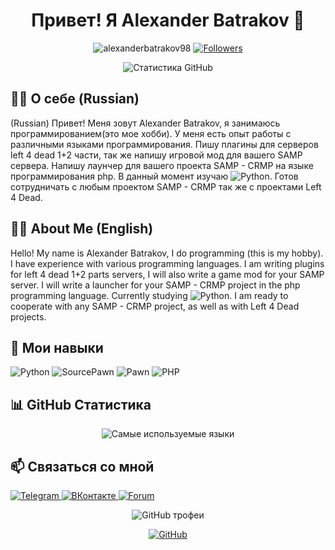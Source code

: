 <h1 align="center">Привет! Я Alexander Batrakov 👋</h1>

<p align="center">
  <img src="https://komarev.com/ghpvc/?username=alexanderbatrakov98&label=Просмотры%20профиля&color=0e75b6&style=flat" alt="alexanderbatrakov98" />
  <a href="https://github.com/alexanderbatrakov98?tab=followers">
    <img src="https://img.shields.io/github/followers/alexanderbatrakov98?label=Followers" alt="Followers" />
  </a>
</p>

<p align="center">
  <img src="https://github-readme-stats.vercel.app/api?username=alexanderbatrakov98&show_icons=true&theme=radical" alt="Статистика GitHub" />
</p>

## 🧑‍💻 О себе (Russian)
(Russian)
Привет! Меня зовут Alexander Batrakov, я занимаюсь программированием(это мое хобби). У меня есть опыт работы с различными языками программирования. 
Пишу плагины для серверов left 4 dead 1+2 части, так же напишу игровой мод для вашего SAMP сервера.
Напишу лаунчер для вашего проекта SAMP - CRMP на языке программирования php.
В данный момент изучаю <img src="https://img.shields.io/badge/Language-Python-blue" alt="Python" />.
Готов сотрудничать с любым проектом SAMP - CRMP так же с проектами Left 4 Dead.
## 🧑‍💻 About Me (English)
Hello! My name is Alexander Batrakov, I do programming (this is my hobby). I have experience with various programming languages. 
I am writing plugins for left 4 dead 1+2 parts servers, I will also write a game mod for your SAMP server.
I will write a launcher for your SAMP - CRMP project in the php programming language.
Currently studying <img src="https://img.shields.io/badge/Language-Python-blue" alt="Python" />.
I am ready to cooperate with any SAMP - CRMP project, as well as with Left 4 Dead projects.

## 🚀 Мои навыки
<p align="left">
   <img src="https://img.shields.io/badge/Language-Python-3776AB?style=for-the-badge&logo=python&logoColor=white" alt="Python" />
  <img src="https://img.shields.io/badge/Language-SourcePawn-ff6600?style=for-the-badge" alt="SourcePawn" />
  <img src="https://img.shields.io/badge/Language-Pawn-ff8800?style=for-the-badge" alt="Pawn" />
  <img src="https://img.shields.io/badge/Language-PHP-777bb4?style=for-the-badge&logo=php&logoColor=white" alt="PHP" />
  
</p>

## 📊 GitHub Статистика
<p align="center">
  <img src="https://github-readme-stats.vercel.app/api/top-langs/?username=alexanderbatrakov98&layout=compact&theme=radical" alt="Самые используемые языки" />
</p>

## 📫 Связаться со мной
<p align="left">
  <a href="https://t.me/alexander9452" target="_blank">
    <img src="https://img.shields.io/badge/Telegram-2CA5E0?style=for-the-badge&logo=telegram&logoColor=white" alt="Telegram" />
  </a>
  <a href="https://vk.com/id602817125" target="_blank">
    <img src="https://img.shields.io/badge/VK-4680C2?style=for-the-badge&logo=vk&logoColor=white" alt="ВКонтакте" />
  </a>
  <a href="https://forum.myarena.ru/index.php?/user/39277-alexander-mirny/" target="_blank">
    <img src="https://img.shields.io/badge/Forum-4A90E2?style=for-the-badge&logo=discourse&logoColor=white" alt="Forum" />
  </a>
</p>

<p align="center">
  <img src="https://github-profile-trophy.vercel.app/?username=alexanderbatrakov98&theme=radical" alt="GitHub трофеи" />
</p>

<p align="center">
  <a href="https://github.com/alexanderbatrakov98"><img src="https://img.shields.io/badge/GitHub-alexanderbatrakov98-181717?style=for-the-badge&logo=github" alt="GitHub" /></a>
</p>


